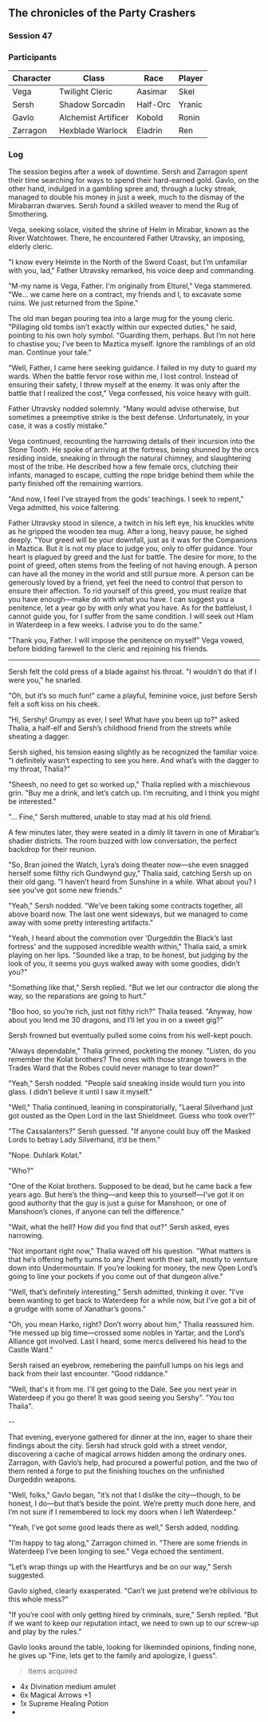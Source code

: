## The chronicles of the Party Crashers
### Session 47

### Participants
| Character| Class | Race | Player |
|--|--|--|--|
| Vega | Twilight Cleric | Aasimar | Skel |
| Sersh | Shadow Sorcadin | Half-Orc | Yranic |
| Gavlo | Alchemist Artificer | Kobold | Ronin |
| Zarragon | Hexblade Warlock | Eladrin | Ren |

### Log

The session begins after a week of downtime. Sersh and Zarragon spent their time searching for ways to spend their hard-earned gold. Gavlo, on the other hand, indulged in a gambling spree and, through a lucky streak, managed to double his money in just a week, much to the dismay of the Mirabarran dwarves. Sersh found a skilled weaver to mend the Rug of Smothering.

Vega, seeking solace, visited the shrine of Helm in Mirabar, known as the River Watchtower. There, he encountered Father Utravsky, an imposing, elderly cleric.

"I know every Helmite in the North of the Sword Coast, but I’m unfamiliar with you, lad," Father Utravsky remarked, his voice deep and commanding.

"M-my name is Vega, Father. I'm originally from Elturel," Vega stammered. "We... we came here on a contract, my friends and I, to excavate some ruins. We just returned from the Spine."

The old man began pouring tea into a large mug for the young cleric. "Pillaging old tombs isn’t exactly within our expected duties," he said, pointing to his own holy symbol. "Guarding them, perhaps. But I’m not here to chastise you; I’ve been to Maztica myself. Ignore the ramblings of an old man. Continue your tale."

"Well, Father, I came here seeking guidance. I failed in my duty to guard my wards. When the battle fervor rose within me, I lost control. Instead of ensuring their safety, I threw myself at the enemy. It was only after the battle that I realized the cost," Vega confessed, his voice heavy with guilt.

Father Utravsky nodded solemnly. "Many would advise otherwise, but sometimes a preemptive strike is the best defense. Unfortunately, in your case, it was a costly mistake."

Vega continued, recounting the harrowing details of their incursion into the Stone Tooth. He spoke of arriving at the fortress, being shunned by the orcs residing inside, sneaking in through the natural chimney, and slaughtering most of the tribe. He described how a few female orcs, clutching their infants, managed to escape, cutting the rope bridge behind them while the party finished off the remaining warriors.

"And now, I feel I’ve strayed from the gods’ teachings. I seek to repent," Vega admitted, his voice faltering.

Father Utravsky stood in silence, a twitch in his left eye, his knuckles white as he gripped the wooden tea mug. After a long, heavy pause, he sighed deeply. "Your greed will be your downfall, just as it was for the Companions in Maztica. But it is not my place to judge you, only to offer guidance. Your heart is plagued by greed and the lust for battle. The desire for more, to the point of greed, often stems from the feeling of not having enough. A person can have all the money in the world and still pursue more. A person can be generously loved by a friend, yet feel the need to control that person to ensure their affection. To rid yourself of this greed, you must realize that you have enough—make do with what you have. I can suggest you a penitence, let a year go by with only what you have. As for the battlelust, I cannot guide you, for I suffer from the same condition. I will seek out Hlam in Waterdeep in a few weeks. I advise you to do the same."

"Thank you, Father. I will impose the penitence on myself" Vega vowed, before bidding farewell to the cleric and rejoining his friends.

---
Sersh felt the cold press of a blade against his throat. "I wouldn't do that if I were you," he snarled.

"Oh, but it’s so much fun!" came a playful, feminine voice, just before Sersh felt a soft kiss on his cheek.

"Hi, Sershy! Grumpy as ever, I see! What have you been up to?" asked Thalia, a half-elf and Sersh’s childhood friend from the streets while sheating a dagger.

Sersh sighed, his tension easing slightly as he recognized the familiar voice. "I definitely wasn’t expecting to see you here. And what’s with the dagger to my throat, Thalia?"

"Sheesh, no need to get so worked up," Thalia replied with a mischievous grin. "Buy me a drink, and let’s catch up. I’m recruiting, and I think you might be interested."

"... Fine," Sersh muttered, unable to stay mad at his old friend.

A few minutes later, they were seated in a dimly lit tavern in one of Mirabar’s shadier districts. The room buzzed with low conversation, the perfect backdrop for their reunion.

"So, Bran joined the Watch, Lyra’s doing theater now—she even snagged herself some filthy rich Gundwynd guy," Thalia said, catching Sersh up on their old gang. "I haven’t heard from Sunshine in a while. What about you? I see you’ve got some new friends."

"Yeah," Sersh nodded. "We’ve been taking some contracts together, all above board now. The last one went sideways, but we managed to come away with some pretty interesting artifacts."

"Yeah, I heard about the commotion over 'Durgeddin the Black’s last fortress' and the supposed incredible wealth within," Thalia said, a smirk playing on her lips. "Sounded like a trap, to be honest, but judging by the look of you, it seems you guys walked away with some goodies, didn’t you?"

"Something like that," Sersh replied. "But we let our contractor die along the way, so the reparations are going to hurt."

"Boo hoo, so you’re rich, just not filthy rich?" Thalia teased. "Anyway, how about you lend me 30 dragons, and I’ll let you in on a sweet gig?"

Sersh frowned but eventually pulled some coins from his well-kept pouch.

"Always dependable," Thalia grinned, pocketing the money. "Listen, do you remember the Kolat brothers? The ones with those strange towers in the Trades Ward that the Robes could never manage to tear down?"

"Yeah," Sersh nodded. "People said sneaking inside would turn you into glass. I didn’t believe it until I saw it myself."

"Well," Thalia continued, leaning in conspiratorially, "Laeral Silverhand just got ousted as the Open Lord in the last Shieldmeet. Guess who took over?"

"The Cassalanters?" Sersh guessed. "If anyone could buy off the Masked Lords to betray Lady Silverhand, it’d be them."

"Nope. Duhlark Kolat."

"Who?"

"One of the Kolat brothers. Supposed to be dead, but he came back a few years ago. But here’s the thing—and keep this to yourself—I’ve got it on good authority that the guy is just a guise for Manshoon, or one of Manshoon’s clones, if anyone can tell the difference."

"Wait, what the hell? How did you find that out?" Sersh asked, eyes narrowing.

"Not important right now," Thalia waved off his question. "What matters is that he’s offering hefty sums to any Zhent worth their salt, mostly to venture down into Undermountain. If you’re looking for money, the new Open Lord’s going to line your pockets if you come out of that dungeon alive."

"Well, that’s definitely interesting," Sersh admitted, thinking it over. "I’ve been wanting to get back to Waterdeep for a while now, but I’ve got a bit of a grudge with some of Xanathar’s goons."

"Oh, you mean Harko, right? Don’t worry about him," Thalia reassured him. "He messed up big time—crossed some nobles in Yartar, and the Lord’s Alliance got involved. Last I heard, some mercs delivered his head to the Castle Ward."

Sersh raised an eyebrow, remebering the painfull lumps on his legs and back from their last encounter. "Good riddance."

"Well, that's it from me. I'll get going to the Dale. See you next year in Waterdeep if you go there! It was good seeing you Sershy". "You too Thalia".

--

That evening, everyone gathered for dinner at the inn, eager to share their findings about the city. Sersh had struck gold with a street vendor, discovering a cache of magical arrows hidden among the ordinary ones. Zarragon, with Gavlo’s help, had procured a powerful potion, and the two of them rented a forge to put the finishing touches on the unfinished Durgeddin weapons.

"Well, folks," Gavlo began, "it’s not that I dislike the city—though, to be honest, I do—but that’s beside the point. We’re pretty much done here, and I’m not sure if I remembered to lock my doors when I left Waterdeep."

"Yeah, I’ve got some good leads there as well," Sersh added, nodding.

"I’m happy to tag along," Zarragon chimed in. "There are some friends in Waterdeep I’ve been longing to see." Vega echoed the sentiment.

"Let’s wrap things up with the Heartfurys and be on our way," Sersh suggested.

Gavlo sighed, clearly exasperated. "Can’t we just pretend we’re oblivious to this whole mess?"

"If you’re cool with only getting hired by criminals, sure," Sersh replied. "But if we want to keep our reputation intact, we need to own up to our screw-up and play by the rules."

Gavlo looks around the  table, looking for likeminded opinions, finding none, he gives up "Fine, lets get to the family and apologize, I guess".



> Items acquired
- 4x Divination medium amulet
- 6x Magical Arrows +1
- 1x Supreme Healing Potion
- 
